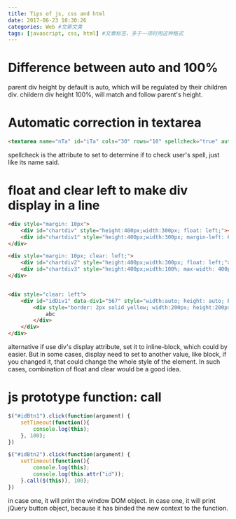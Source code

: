 ```yaml
---
title: Tips of js, css and html
date: 2017-06-23 10:30:26
categories: Web #文章文类
tags: [javascript, css, html] #文章标签，多于一项时用这种格式
---
```


# Difference between auto and 100%

parent div height by default is auto, which will be regulated by their children div.
childern div height 100%, will match and follow parent's height. 

<!--more-->
 
# Automatic correction in textarea

``` html
<textarea name="nTa" id="iTa" cols="30" rows="10" spellcheck="true" autocapitalize="true" autocomplete="true" autocorrect="true"></textarea>
```
spellcheck is the attribute to set to determine if to check user's spell, just like its name said.


# float and clear left to make div display in a line 

``` html
<div style="margin: 10px">
	<div id="chartdiv" style="height:400px;width:300px; float: left;"></div>
    <div id="chartdiv1" style="height:400px;width:300px; margin-left: 65px; float: left;"></div>
</div>

<div style="margin: 10px; clear: left;">
    <div id="chartdiv2" style="height:400px;width:300px; float: left;"></div>	
    <div id="chartdiv3" style="height:400px;width:100%; max-width: 400px; margin-left: 65px; float: left;"></div>	
</div>


<div style="clear: left">
    <div id="idDiv1" data-div1="567" style="width:auto; height: auto; border: 1px solid red;">
        <div style="border: 2px solid yellow; width:200px; height:200px">
            abc
        </div>
    </div>
</div>
```

alternative if use div's display attribute, set it to inline-block, which could by easier. But in some cases, display need to set to another value, like block, if you changed it, that could change the whole style of the element. In such cases, combination of float and clear would be a good idea.


# js prototype function: call

``` js
$("#idBtn1").click(function(argument) {
    setTimeout(function(){
        console.log(this);
    }, 100);
})

$("#idBtn2").click(function(argument) {
    setTimeout(function(){
        console.log(this);
        console.log(this.attr("id"));
    }.call($(this)), 100);
}) 
```
in case one, it will print the window DOM object.
in case one, it will print jQuery button object, because it has binded the new context to the function.

